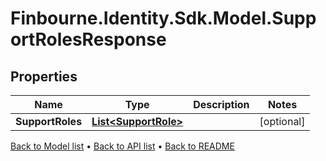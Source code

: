 # Finbourne.Identity.Sdk.Model.SupportRolesResponse

## Properties

Name | Type | Description | Notes
------------ | ------------- | ------------- | -------------
**SupportRoles** | [**List&lt;SupportRole&gt;**](SupportRole.md) |  | [optional] 

[Back to Model list](../README.md#documentation-for-models) &#8226; [Back to API list](../README.md#documentation-for-api-endpoints) &#8226; [Back to README](../README.md)

